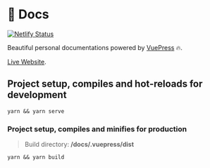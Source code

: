 # 📄 Docs

[![Netlify Status](https://api.netlify.com/api/v1/badges/c605a790-68a6-4113-a7cf-fb8c5a72030d/deploy-status)](https://app.netlify.com/sites/sad-stallman-7138b8/deploys)

Beautiful personal documentations powered by [VuePress](https://vuepress.vuejs.org/) 🔥.

[Live Website](https://docs.scbj.io).

## Project setup, compiles and hot-reloads for development
```
yarn && yarn serve
```

### Project setup, compiles and minifies for production

> Build directory: **/docs/.vuepress/dist**

```
yarn && yarn build
```